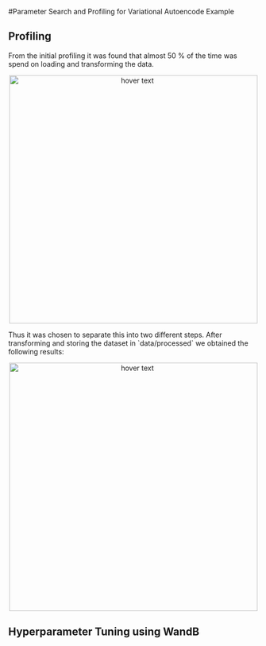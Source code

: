 #Parameter Search and Profiling for Variational Autoencode Example

## Profiling
From the initial profiling it was found that almost 50 % of the time was spend on loading and transforming the data.
<p align="center">
  <img src="./reports/figures/before_improving_prof.jpg" width="500" title="hover text">
</p>
Thus it was chosen to separate this into two different steps. After transforming and storing the dataset in `data/processed` we obtained the following results:
<p align="center">
  <img src="./reports/figures/after_improving_prof.jpg" width="500" title="hover text">
</p>

## Hyperparameter Tuning using WandB

